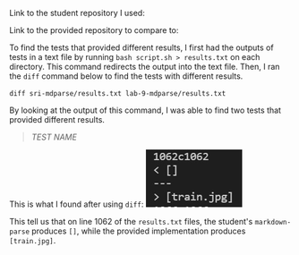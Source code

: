 


Link to the student repository I used: 

Link to the provided repository to compare to:

To find the tests that provided different results, I first had the outputs of tests in a text file by running `bash script.sh > results.txt` on each directory. This command redirects the output into the text file. Then, I ran the `diff` command below to find the tests with different results.

```
diff sri-mdparse/results.txt lab-9-mdparse/results.txt
```

By looking at the output of this command, I was able to find two tests that provided different results.

> *TEST NAME*

This is what I found after using `diff`:
![image](diff-output-1.jpg)

This tell us that on line 1062 of the `results.txt` files, the student's `markdown-parse` produces `[]`, while the provided implementation produces `[train.jpg]`.

